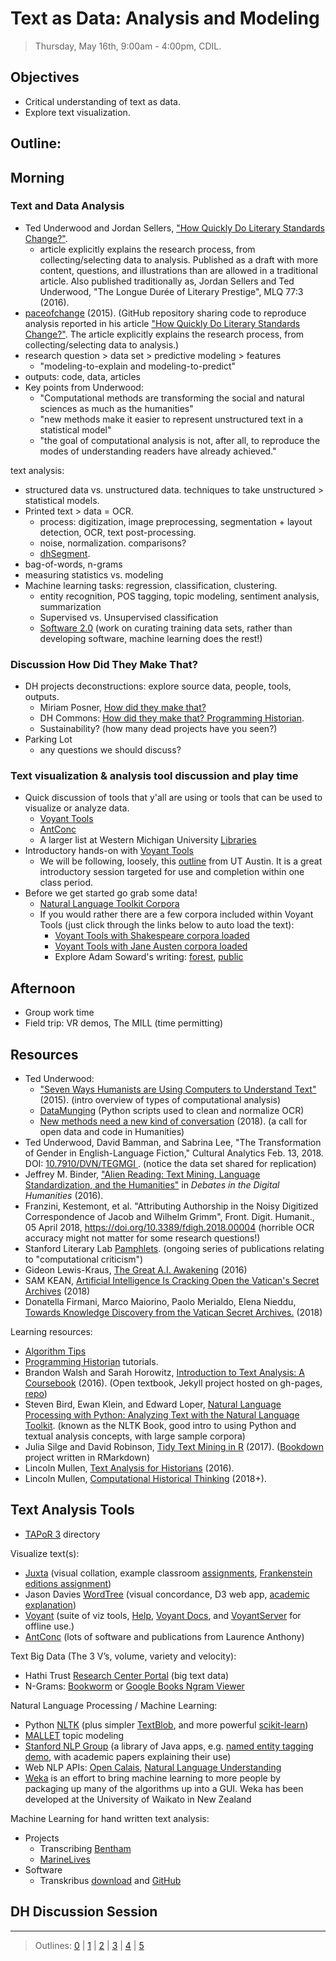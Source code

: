# Text as Data: Analysis and Modeling

> Thursday, May 16th, 9:00am - 4:00pm, CDIL.

## Objectives

- Critical understanding of text as data.
- Explore text visualization.

## Outline: 

## Morning

### Text and Data Analysis 

- Ted Underwood and Jordan Sellers, ["How Quickly Do Literary Standards Change?"](https://figshare.com/articles/How_Quickly_Do_Literary_Standards_Change_/1418394). 
    - article explicitly explains the research process, from collecting/selecting data to analysis. Published as a draft with more content, questions, and illustrations than are allowed in a traditional article. Also published traditionally as, Jordan Sellers and Ted Underwood, "The Longue Durée of Literary Prestige", MLQ 77:3 (2016).
- [paceofchange](https://github.com/tedunderwood/paceofchange) (2015). (GitHub repository sharing code to reproduce analysis reported in his article ["How Quickly Do Literary Standards Change?"](https://figshare.com/articles/How_Quickly_Do_Literary_Standards_Change_/1418394). The article explicitly explains the research process, from collecting/selecting data to analysis.)
- research question > data set > predictive modeling > features
    - "modeling-to-explain and modeling-to-predict"
- outputs: code, data, articles
- Key points from Underwood: 
    - "Computational methods are transforming the social and natural sciences as much as the humanities"
    - "new methods make it easier to represent unstructured text in a statistical model"
    - "the goal of computational analysis is not, after all, to reproduce the modes of understanding readers have already achieved."

text analysis: 

- structured data vs. unstructured data. techniques to take unstructured > statistical models.
- Printed text > data = OCR. 
    - process: digitization, image preprocessing, segmentation + layout detection, OCR, text post-processing.
    - noise, normalization. comparisons? 
    - [dhSegment](https://dhlab-epfl.github.io/dhSegment/).
- bag-of-words, n-grams  
- measuring statistics vs. modeling 
- Machine learning tasks: regression, classification, clustering.
    - entity recognition, POS tagging, topic modeling, sentiment analysis, summarization
    - Supervised vs. Unsupervised classification
    - [Software 2.0](https://medium.com/@karpathy/software-2-0-a64152b37c35) (work on curating training data sets, rather than developing software, machine learning does the rest!)

### Discussion How Did They Make That? 

- DH projects deconstructions: explore source data, people, tools, outputs.
    - Miriam Posner, [How did they make that?](http://miriamposner.com/blog/how-did-they-make-that/) 
    - DH Commons: [How did they make that? Programming Historian](http://dhcommons.org/journal/issue-1/editorial-sustainability-and-open-peer-review-programming-historian).
    - Sustainability? (how many dead projects have you seen?)
- Parking Lot
    - any questions we should discuss?

### Text visualization & analysis tool discussion and play time

- Quick discussion of tools that y'all are using or tools that can be used to visualize or analyze data.
    - [Voyant Tools](https://voyant-tools.org/)
    - [AntConc](http://www.laurenceanthony.net/)
    - A larger list at Western Michigan University [Libraries](http://libguides.wmich.edu/digitalhumanities/tools)
- Introductory hands-on with [Voyant Tools](https://voyant-tools.org/)
    - We will be following, loosely, this  [outline](https://www.dwrl.utexas.edu/2016/11/29/voyant-for-text-analysis/) from UT Austin. It is a great introductory session targeted for use and completion within one class period. 
- Before we get started go grab some data!
    - [Natural Language Toolkit Corpora](http://www.nltk.org/nltk_data/)
    - If you would rather there are a few corpora included within Voyant Tools (just click through the links below to auto load the text):    
        - [Voyant Tools with Shakespeare corpora loaded](http://voyant-tools.org/?corpus=shakespeare)
        - [Voyant Tools with Jane Austen corpora loaded](http://voyant-tools.org/?corpus=austen)
        - Explore Adam Soward's writing: [forest](http://voyant-tools.org/?corpus=ad9d4fbe072d540cfc40e0ce9206c9c7&panels=cirrus,reader,trends,summary,contexts), [public](http://voyant-tools.org/?corpus=9201a8d973ae5b0fb618eda9e762d4ae&panels=cirrus,reader,trends,summary,contexts)

## Afternoon

- Group work time
- Field trip: VR demos, The MILL (time permitting)

## Resources 

- Ted Underwood: 
    - ["Seven Ways Humanists are Using Computers to Understand Text"](https://tedunderwood.com/2015/06/04/seven-ways-humanists-are-using-computers-to-understand-text/) (2015). (intro overview of types of computational analysis)
    - [DataMunging](https://github.com/tedunderwood/DataMunging) (Python scripts used to clean and normalize OCR)
    - [New methods need a new kind of conversation](https://tedunderwood.com/2018/02/28/raising-the-standards-for-computation-in-the-humanities/) (2018). (a call for open data and code in Humanities)
- Ted Underwood, David Bamman, and Sabrina Lee, "The Transformation of Gender in English-Language Fiction," Cultural Analytics Feb. 13, 2018. DOI: [10.7910/DVN/TEGMGI ](http://doi.org/10.22148/16.019). (notice the data set shared for replication)
- Jeffrey M. Binder, ["Alien Reading: Text Mining, Language Standardization, and the Humanities"](http://dhdebates.gc.cuny.edu/debates/text/69) in *Debates in the Digital Humanities* (2016).
- Franzini, Kestemont, et al. "Attributing Authorship in the Noisy Digitized Correspondence of Jacob and Wilhelm Grimm", Front. Digit. Humanit., 05 April 2018, https://doi.org/10.3389/fdigh.2018.00004 (horrible OCR accuracy might not matter for some research questions!)
- Stanford Literary Lab [Pamphlets](http://litlab.stanford.edu/pamphlets/). (ongoing series of publications relating to "computational criticism")
- Gideon Lewis-Kraus, [The Great A.I. Awakening](https://www.nytimes.com/2016/12/14/magazine/the-great-ai-awakening.html) (2016)
- SAM KEAN, [Artificial Intelligence Is Cracking Open the Vatican's Secret Archives](https://www.theatlantic.com/technology/archive/2018/04/vatican-secret-archives-artificial-intelligence/559205/) (2018)
- Donatella Firmani, Marco Maiorino, Paolo Merialdo, Elena Nieddu, [Towards Knowledge Discovery from the Vatican Secret Archives.](https://arxiv.org/pdf/1803.03200.pdf) (2018)

Learning resources:

- [Algorithm Tips](http://algorithmtips.org/)
- [Programming Historian](http://programminghistorian.org/) tutorials.
- Brandon Walsh and Sarah Horowitz, [Introduction to Text Analysis: A Coursebook](http://walshbr.com/textanalysiscoursebook/) (2016). (Open textbook, Jekyll project hosted on gh-pages, [repo](https://github.com/walshbr/textanalysiscoursebook))
- Steven Bird, Ewan Klein, and Edward Loper, [Natural Language Processing with Python: Analyzing Text with the Natural Language Toolkit](http://www.nltk.org/book/). (known as the NLTK Book, good intro to using Python and textual analysis concepts, with large sample corpora)
- Julia Silge and David Robinson, [Tidy Text Mining in R](http://tidytextmining.com/) (2017). ([Bookdown](https://bookdown.org/) project written in RMarkdown)
- Lincoln Mullen, [Text Analysis for Historians](http://lincolnmullen.com/courses/text-analysis.2016/) (2016).
- Lincoln Mullen, [Computational Historical Thinking](http://dh-r.lincolnmullen.com/index.html) (2018+).

## Text Analysis Tools

- [TAPoR 3](http://tapor.ca/home) directory

Visualize text(s):

- [Juxta](http://juxtacommons.org/) (visual collation, example classroom [assignments](http://www.juxtasoftware.org/using-juxta-in-the-classroom-scholars-lab-presentation/), [Frankenstein editions assignment](https://mla.hcommons.org/?get_group_doc=387/1420320643-Bninski.notesforMLACommons.pdf))
- Jason Davies [WordTree](https://www.jasondavies.com/wordtree/) (visual concordance, D3 web app, [academic explanation](http://hint.fm/projects/wordtree/))
- [Voyant](http://voyant-tools.org/) (suite of viz tools, [Help](http://voyant-tools.org/docs/#!/guide/start), [Voyant Docs](http://docs.voyant-tools.org/), and [VoyantServer](https://github.com/sgsinclair/VoyantServer) for offline use.)
- [AntConc](http://www.laurenceanthony.net/software/antconc/) (lots of software and publications from Laurence Anthony)

Text Big Data (The 3 V’s, volume, variety and velocity): 

- Hathi Trust [Research Center Portal](https://sharc.hathitrust.org/) (big text data)
- N-Grams: [Bookworm](https://bookworm.htrc.illinois.edu/develop/) or [Google Books Ngram Viewer](https://books.google.com/ngrams)

Natural Language Processing / Machine Learning:

- Python [NLTK](http://www.nltk.org/) (plus simpler [TextBlob](https://textblob.readthedocs.io/en/dev/), and more powerful [scikit-learn](http://scikit-learn.org/stable/index.html))
- [MALLET](http://mallet.cs.umass.edu/index.php) topic modeling
- [Stanford NLP Group](http://nlp.stanford.edu/software/) (a library of Java apps, e.g. [named entity tagging demo](http://nlp.stanford.edu:8080/ner/), with academic papers explaining their use)
- Web NLP APIs: [Open Calais](http://www.opencalais.com/), [Natural Language Understanding](https://www.ibm.com/watson/developercloud/natural-language-understanding.html)
- [Weka](https://www.cs.waikato.ac.nz/ml/index.html) is an effort to bring machine learning to more people by packaging up many of the algorithms up into a GUI. Weka has been developed at the University of Waikato in New Zealand

Machine Learning for hand written text analysis:

- Projects
    - Transcribing [Bentham](https://blogs.ucl.ac.uk/transcribe-bentham/)
    - [MarineLives](http://www.marinelives.org/wiki/Tools:_Collaboration_with_Transkribus)
- Software
    - Transkribus [download](https://transkribus.eu/Transkribus/) and [GitHub](https://github.com/Transkribus/)

## DH Discussion Session

-----------------------

> Outlines: [0](day-0.md) | [1](day-1.md) | [2](day-2.md) | [3](day-3.md) | [4](day-4.md) | [5](day-5.md)
